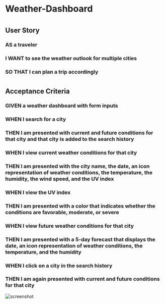 # Weather-Dashboard
#
## User Story
### AS a traveler
### I WANT to see the weather outlook for multiple cities
### SO THAT I can plan a trip accordingly
#
## Acceptance Criteria
### GIVEN a weather dashboard with form inputs
### WHEN I search for a city
### THEN I am presented with current and future conditions for that city and that city is added to the search history
### WHEN I view current weather conditions for that city
### THEN I am presented with the city name, the date, an icon representation of weather conditions, the temperature, the humidity, the wind speed, and the UV index
### WHEN I view the UV index
### THEN I am presented with a color that indicates whether the conditions are favorable, moderate, or severe
### WHEN I view future weather conditions for that city
### THEN I am presented with a 5-day forecast that displays the date, an icon representation of weather conditions, the temperature, and the humidity
### WHEN I click on a city in the search history
### THEN I am again presented with current and future conditions for that city

![screenshot](https://user-images.githubusercontent.com/76496701/117716511-52ae4080-b19f-11eb-83e9-79421f9ace5e.png)
